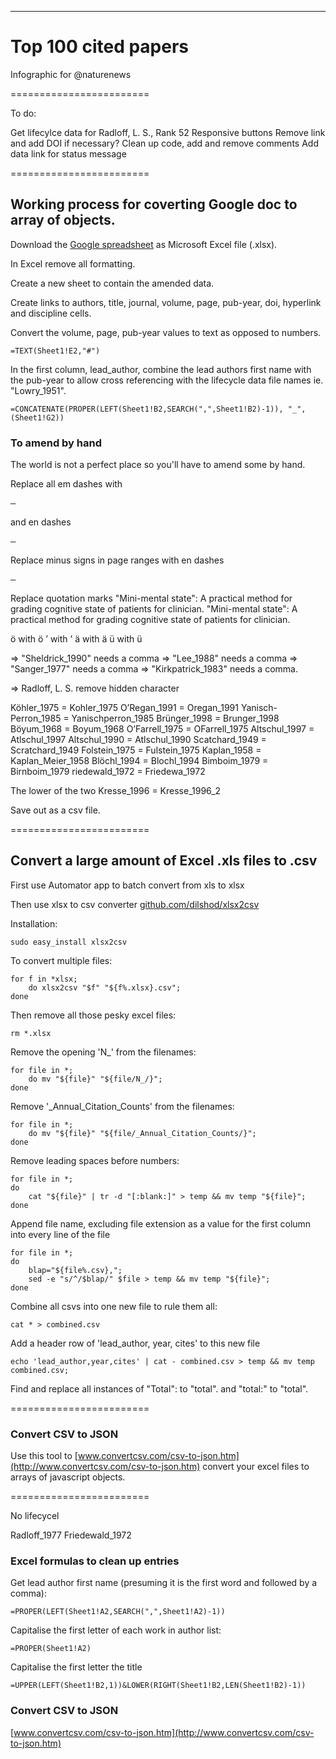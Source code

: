---

# Top 100 cited papers

Infographic for @naturenews


========================

To do:

Get lifecylce data for Radloff, L. S., Rank 52
Responsive buttons 
Remove link and add DOI if necessary?
Clean up code, add and remove comments
Add data link for status message

========================

## Working process for coverting Google doc to array of objects.

Download the [Google spreadsheet](https://docs.google.com/spreadsheets/d/1VIP4q7gfBt9tIVNZb-ej2oLEhKFi7i8qGbPRSlhGJOU/edit?usp=sharing) as Microsoft Excel file (.xlsx).

In Excel remove all formatting.

Create a new sheet to contain the amended data.

Create links to authors, title, journal, volume, page, pub-year, doi, hyperlink and discipline cells.

Convert the volume, page, pub-year values to text as opposed to numbers.

	=TEXT(Sheet1!E2,"#")

In the first column, lead_author, combine the lead authors first name with the pub-year to allow cross referencing with the lifecycle data file names ie. "Lowry_1951".

	=CONCATENATE(PROPER(LEFT(Sheet1!B2,SEARCH(",",Sheet1!B2)-1)), "_", (Sheet1!G2))

### To amend by hand

The world is not a perfect place so you'll have to amend some by hand.

Replace all em dashes with <pre>&mdash;</pre> and en dashes <pre>&ndash;</pre>
Replace minus signs in page ranges with en dashes <pre>&ndash;</pre>

Replace quotation marks
"Mini-mental state": A practical method for grading cognitive state of patients for clinician.
&quot;Mini-mental state&quot;: A practical method for grading cognitive state of patients for clinician.

ö with &ouml;
’ with &#8217;
ä with &auml;
ü with &uuml;

=> "Sheldrick_1990" needs a comma
=> "Lee_1988" needs a comma
=> "Sanger_1977" needs a comma
=> "Kirkpatrick_1983" needs a comma.


=> Radloff, L. S. remove hidden character

Köhler_1975 = Kohler_1975
O’Regan_1991 = Oregan_1991
Yanisch-Perron_1985 = Yanischperron_1985
Brünger_1998 = Brunger_1998
Böyum_1968 = Boyum_1968
O’Farrell_1975  = OFarrell_1975
Altschul_1997 = Atlschul_1997
Altschul_1990 = Atlschul_1990
Scatchard_1949 = Scratchard_1949
Folstein_1975 = Fulstein_1975
Kaplan_1958 = Kaplan_Meier_1958
Blöchl_1994 = Blochl_1994
Bimboim_1979 = Birnboim_1979
riedewald_1972 = Friedewa_1972

The lower of the two Kresse_1996 = Kresse_1996_2

Save out as a csv file.

========================

## Convert a large amount of Excel .xls files to .csv

First use Automator app to batch convert from xls to xlsx 

Then use xlsx to csv converter [github.com/dilshod/xlsx2csv](http://github.com/dilshod/xlsx2csv)

Installation:
	
	sudo easy_install xlsx2csv

To convert multiple files:
	
	for f in *xlsx; 
		do xlsx2csv "$f" "${f%.xlsx}.csv"; 
	done

Then remove all those pesky excel files:
	
	rm *.xlsx

Remove the opening 'N_' from the filenames:
	
	for file in *; 
		do mv "${file}" "${file/N_/}";
	done

Remove '_Annual_Citation_Counts' from the filenames:
	
	for file in *; 
		do mv "${file}" "${file/_Annual_Citation_Counts/}";
	done

Remove leading spaces before numbers: 

	for file in *;
	do
		cat "${file}" | tr -d "[:blank:]" > temp && mv temp "${file}";
	done

Append file name, excluding file extension as a value for the first column into every line of the file

	for file in *; 
	do
		blap="${file%.csv},";
		sed -e "s/^/$blap/" $file > temp && mv temp "${file}";
	done

Combine all csvs into one new file to rule them all:

	cat * > combined.csv

Add a header row of 'lead_author, year, cites' to this new file

	echo 'lead_author,year,cites' | cat - combined.csv > temp && mv temp combined.csv;


Find and replace all instances of "Total": to "total".
and "total:" to "total".

========================

### Convert CSV to JSON

Use this tool to [www.convertcsv.com/csv-to-json.htm](http://www.convertcsv.com/csv-to-json.htm) convert your excel files to arrays of javascript objects.

========================

No lifecycel

Radloff_1977
Friedewald_1972

### Excel formulas to clean up entries

Get lead author first name (presuming it is the first word and followed by a comma):
	
	=PROPER(LEFT(Sheet1!A2,SEARCH(",",Sheet1!A2)-1))

Capitalise the first letter of each work in author list:

	=PROPER(Sheet1!A2)

Capitalise the first letter the title

	=UPPER(LEFT(Sheet1!B2,1))&LOWER(RIGHT(Sheet1!B2,LEN(Sheet1!B2)-1))


### Convert CSV to JSON

[www.convertcsv.com/csv-to-json.htm](http://www.convertcsv.com/csv-to-json.htm)








